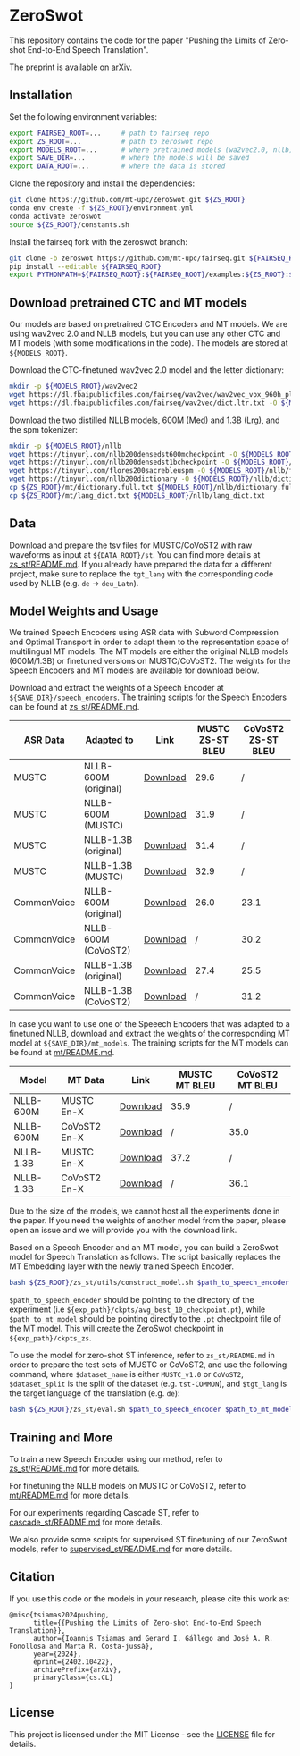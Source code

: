 # ZeroSwot

This repository contains the code for the paper "Pushing the Limits of Zero-shot End-to-End Speech Translation".

The preprint is available on [arXiv](https://arxiv.org/abs/2402.10422).

## Installation

Set the following environment variables:

```bash
export FAIRSEQ_ROOT=...     # path to fairseq repo
export ZS_ROOT=...          # path to zeroswot repo
export MODELS_ROOT=...      # where pretrained models (wa2vec2.0, nllb) are stored
export SAVE_DIR=...         # where the models will be saved
export DATA_ROOT=...        # where the data is stored
```

Clone the repository and install the dependencies:

```bash
git clone https://github.com/mt-upc/ZeroSwot.git ${ZS_ROOT}
conda env create -f ${ZS_ROOT}/environment.yml
conda activate zeroswot
source ${ZS_ROOT}/constants.sh
```

Install the fairseq fork with the zeroswot branch:

```bash
git clone -b zeroswot https://github.com/mt-upc/fairseq.git ${FAIRSEQ_ROOT}
pip install --editable ${FAIRSEQ_ROOT}
export PYTHONPATH=${FAIRSEQ_ROOT}:${FAIRSEQ_ROOT}/examples:${ZS_ROOT}:${PYTHONPATH}
```

## Download pretrained CTC and MT models

Our models are based on pretrained CTC Encoders and MT models. We are using wav2vec 2.0 and NLLB models, but you can use any other CTC and MT models (with some modifications in the code). The models are stored at `${MODELS_ROOT}`.

Download the CTC-finetuned wav2vec 2.0 model and the letter dictionary:

```bash
mkdir -p ${MODELS_ROOT}/wav2vec2
wget https://dl.fbaipublicfiles.com/fairseq/wav2vec/wav2vec_vox_960h_pl.pt -O ${MODELS_ROOT}/wav2vec2/wav2vec_vox_960h_pl.pt
wget https://dl.fbaipublicfiles.com/fairseq/wav2vec/dict.ltr.txt -O ${MODELS_ROOT}/wav2vec2/dict.ltr.txt
```

Download the two distilled NLLB models, 600M (Med) and 1.3B (Lrg), and the spm tokenizer:

```bash
mkdir -p ${MODELS_ROOT}/nllb
wget https://tinyurl.com/nllb200densedst600mcheckpoint -O ${MODELS_ROOT}/nllb/nllb-200-distilled-600M.pt
wget https://tinyurl.com/nllb200densedst1bcheckpoint -O ${MODELS_ROOT}/nllb/nllb-200-distilled-1.3B.pt
wget https://tinyurl.com/flores200sacrebleuspm -O ${MODELS_ROOT}/nllb/flores200_sacrebleu_tokenizer_spm.model
wget https://tinyurl.com/nllb200dictionary -O ${MODELS_ROOT}/nllb/dictionary.txt
cp ${ZS_ROOT}/mt/dictionary.full.txt ${MODELS_ROOT}/nllb/dictionary.full.txt
cp ${ZS_ROOT}/mt/lang_dict.txt ${MODELS_ROOT}/nllb/lang_dict.txt
```

## Data

Download and prepare the tsv files for MUSTC/CoVoST2 with raw waveforms as input at `${DATA_ROOT}/st`. You can find more details at [zs_st/README.md](zs_st/README.md). If you already have prepared the data for a different project, make sure to replace the `tgt_lang` with the corresponding code used by NLLB (e.g. `de` -> `deu_Latn`).

## Model Weights and Usage

We trained Speech Encoders using ASR data with Subword Compression and Optimal Transport in order to adapt them to the representation space of multilingual MT models. The MT models are either the original NLLB models (600M/1.3B) or finetuned versions on MUSTC/CoVoST2. The weights for the Speech Encoders and MT models are available for download below.

Download and extract the weights of a Speech Encoder at `${SAVE_DIR}/speech_encoders`. The training scripts for the Speech Encoders can be found at [zs_st/README.md](zs_st/README.md).

| ASR Data     | Adapted to               | Link                                              | MUSTC ZS-ST BLEU | CoVoST2 ZS-ST BLEU |
|--------------|--------------------------|---------------------------------------------------| ---------------| ----------------|
| MUSTC       | NLLB-600M (original)     | [Download](https://drive.google.com/file/d/1Hy_yXdYsDFTzBC5OvEitiOeOTCeFz-Tb/view?usp=drive_link)        | 29.6           | /               |
| MUSTC       | NLLB-600M (MUSTC)         | [Download](https://drive.google.com/file/d/1Hxg7w7om_WxdygDe7T_kpvENwm6nuuEl/view?usp=drive_link) | 31.9           | /               |
| MUSTC       | NLLB-1.3B (original)     | [Download](https://drive.google.com/file/d/1I0psY3urTRWgfWFZpNPvCQkEstzj_2Ax/view?usp=drive_link)        | 31.4           | /               |
| MUSTC       | NLLB-1.3B (MUSTC)         | [Download](https://drive.google.com/file/d/1IHINAt3AW5Bq0m4AkVncT8FYMx7I-4Pp/view?usp=drive_link) | 32.9           | /               |
| CommonVoice  | NLLB-600M (original)     | [Download](https://drive.google.com/file/d/1IN152EAfHN5SpeP5B4AsIlvxIjj_N33y/view?usp=drive_link)        | 26.0           | 23.1            |
| CommonVoice  | NLLB-600M (CoVoST2)        | [Download](https://drive.google.com/file/d/1IOrBo9VfyE5IwIdim727XU9Wns1kL9N2/view?usp=drive_link)| /              | 30.2            |
| CommonVoice  | NLLB-1.3B (original)     | [Download](https://drive.google.com/file/d/1Hnz4c3fy7Ky8uQsSfxDlIGrUeMz8SHJp/view?usp=drive_link)        | 27.4           | 25.5            |
| CommonVoice  | NLLB-1.3B (CoVoST2)        | [Download](https://drive.google.com/file/d/1IAKznmk066AT6DQBnOSmgBxWuZI_kpDn/view?usp=drive_link)| /              | 31.2            |

In case you want to use one of the Speeech Encoders that was adapted to a finetuned NLLB, download and extract the weights of the corresponding MT model at `${SAVE_DIR}/mt_models`. The training scripts for the MT models can be found at [mt/README.md](mt/README.md).

| Model     | MT Data        | Link                                             | MUSTC MT BLEU | CoVoST2 MT BLEU |
|-----------|----------------|--------------------------------------------------| --------------| ----------------|
| NLLB-600M | MUSTC En-X    | [Download](https://drive.google.com/file/d/1HQZYa0030DHL67-E0_FIPzHJtcgUlHGs/view?usp=drive_link)      | 35.9          | /               |
| NLLB-600M | CoVoST2 En-X   | [Download](https://drive.google.com/file/d/1HV_vz5f82tTKHfGozfAdI1Dg1q9KPpWs/view?usp=drive_link)     | /             | 35.0            |
| NLLB-1.3B | MUSTC En-X    | [Download](https://drive.google.com/file/d/1HVXB_TlxBzDqraU-Nk6zUoLRBJtvbZ_J/view?usp=drive_link)      | 37.2          | /               |
| NLLB-1.3B | CoVoST2 En-X   | [Download](https://drive.google.com/file/d/1HaoeF9yUWYT8vVGk8YRQxczcXNf3mBDV/view?usp=drive_link)     | /             | 36.1            |

Due to the size of the models, we cannot host all the experiments done in the paper. If you need the weights of another model from the paper, please open an issue and we will provide you with the download link.

Based on a Speech Encoder and an MT model, you can build a ZeroSwot model for Speech Translation as follows. The script basically replaces the MT Embedding layer with the newly trained Speech Encoder.

```bash
bash ${ZS_ROOT}/zs_st/utils/construct_model.sh $path_to_speech_encoder $path_to_mt_model
```

`$path_to_speech_encoder` should be pointing to the directory of the experiment (i.e `${exp_path}/ckpts/avg_best_10_checkpoint.pt`), while `$path_to_mt_model` should be pointing directly to the `.pt` checkpoint file of the MT model. This will create the ZeroSwot checkpoint in `${exp_path}/ckpts_zs`.

To use the model for zero-shot ST inference, refer to `zs_st/README.md` in order to prepare the test sets of MUSTC or CoVoST2, and use the following command, where `$dataset_name` is either `MUSTC_v1.0` or `CoVoST2`, `$dataset_split` is the split of the dataset (e.g. `tst-COMMON`), and `$tgt_lang` is the target language of the translation (e.g. `de`):

```bash
bash ${ZS_ROOT}/zs_st/eval.sh $path_to_speech_encoder $path_to_mt_model $dataset_name $dataset_split $tgt_lang
```

## Training and More

To train a new Speech Encoder using our method, refer to [zs_st/README.md](zs_st/README.md) for more details. 

For finetuning the NLLB models on MUSTC or CoVoST2, refer to [mt/README.md](mt/README.md) for more details.

For our experiments regarding Cascade ST, refer to [cascade_st/README.md](cascade_st/README.md) for more details.

We also provide some scripts for supervised ST finetuning of our ZeroSwot models, refer to [supervised_st/README.md](supervised_st/README.md) for more details.

## Citation

If you use this code or the models in your research, please cite this work as:

```
@misc{tsiamas2024pushing,
      title={{Pushing the Limits of Zero-shot End-to-End Speech Translation}}, 
      author={Ioannis Tsiamas and Gerard I. Gállego and José A. R. Fonollosa and Marta R. Costa-jussà},
      year={2024},
      eprint={2402.10422},
      archivePrefix={arXiv},
      primaryClass={cs.CL}
}
```

## License

This project is licensed under the MIT License - see the [LICENSE](LICENSE) file for details.
